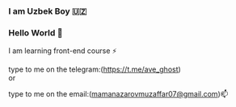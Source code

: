 ### I am Uzbek Boy 🇺🇿
### Hello World 👋

I am learning front-end course ⚡    

type to me on the telegram:(https://t.me/ave_ghost)         
 or
 
 type to me on the email:(mamanazarovmuzaffar07@gmail.com)📫
<!--
**mamanazarvvv/mamanazarvvv** is a ✨ _special_ ✨ repository because its `README.md` (this file) appears on your GitHub profile.

Here are some ideas to get you started:

- 🔭 I’m currently working on ...
- 🌱 I’m currently learning ...
- 👯 I’m looking to collaborate on ...
- 🤔 I’m looking for help with ...
- 💬 Ask me about ...
- 📫 How to reach me: ...
- 😄 Pronouns: ...
- ⚡ Fun fact: ...
-->
